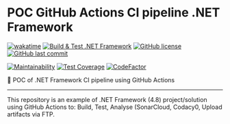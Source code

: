 # POC GitHub Actions CI pipeline .NET Framework

[![wakatime](https://wakatime.com/badge/github/GuilhermeStracini/POC-GHActions-CI-NetFramework.svg)](https://wakatime.com/badge/github/GuilhermeStracini/POC-GHActions-CI-NetFramework)
[![Build & Test .NET Framework](https://github.com/GuilhermeStracini/POC-GHActions-CI-NetFramework/actions/workflows/build.yml/badge.svg)](https://github.com/GuilhermeStracini/POC-GHActions-CI-NetFramework/actions/workflows/build.yml)
[![GitHub license](https://img.shields.io/github/license/GuilhermeStracini/POC-GHActions-CI-NetFramework)](https://github.com/GuilhermeStracini/POC-GHActions-CI-NetFramework)
[![GitHub last commit](https://img.shields.io/github/last-commit/GuilhermeStracini/POC-GHActions-CI-NetFramework)](https://github.com/GuilhermeStracini/POC-GHActions-CI-NetFramework)

[![Maintainability](https://api.codeclimate.com/v1/badges/83c1d6f45041d9d67d30/maintainability)](https://codeclimate.com/github/GuilhermeStracini/POC-GHActions-CI-NetFramework/maintainability)
[![Test Coverage](https://api.codeclimate.com/v1/badges/83c1d6f45041d9d67d30/test_coverage)](https://codeclimate.com/github/GuilhermeStracini/POC-GHActions-CI-NetFramework/test_coverage)
[![CodeFactor](https://www.codefactor.io/repository/github/GuilhermeStracini/POC-GHActions-CI-NetFramework/badge)](https://www.codefactor.io/repository/github/GuilhermeStracini/POC-GHActions-CI-NetFramework)

🔬 POC of .NET Framework CI pipeline using GitHub Actions

---

This repository is an example of .NET Framework (4.8) project/solution using GitHub Actions to: Build, Test, Analyse (SonarCloud, Codacy0, Upload artifacts via FTP.
